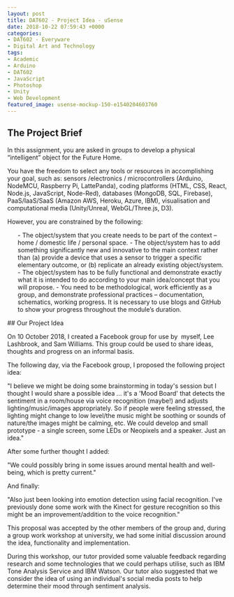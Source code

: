 ```yaml
---
layout: post
title: DAT602 - Project Idea - uSense
date: 2018-10-22 07:59:43 +0000
categories:
- DAT602 - Everyware
- Digital Art and Technology
tags:
- Academic
- Arduino
- DAT602
- JavaScript
- Photoshop
- Unity
- Web Development
featured_image: usense-mockup-150-e1540204603760
---
```

## The Project Brief

In this assignment, you are asked in groups to develop a physical “intelligent” object for the Future Home.

You have the freedom to select any tools or resources in accomplishing your goal, such as: sensors /electronics / microcontrollers (Arduino, NodeMCU, Raspberry Pi, LattePanda), coding platforms (HTML, CSS, React, Node.js, JavaScript, Node-Red), databases (MongoDB, SQL, Firebase), PaaS/IaaS/SaaS (Amazon AWS, Heroku, Azure, IBM), visualisation and computational media (Unity/Unreal, WebGL/Three.js, D3).

However, you are constrained by the following:
<ol>
 	- The object/system that you create needs to be part of the context – home / domestic life / personal space.
 	- The object/system has to add something significantly new and innovative to the main context rather than (a) provide a device that uses a sensor to trigger a specific elementary outcome, or (b) replicate an already existing object/system.
 	- The object/system has to be fully functional and demonstrate exactly what it is intended to do according to your main idea/concept that you will propose.
 	- You need to be methodological, work efficiently as a group, and demonstrate professional practices – documentation, schematics, working progress. It is necessary to use blogs and GitHub to show your progress throughout the module’s duration.
</ol>
## Our Project Idea

On 10 October 2018, I created a Facebook group for use by  myself, Lee Lashbrook, and Sam Williams. This group could be used to share ideas, thoughts and progress on an informal basis.

The following day, via the Facebook group, I proposed the following project idea:

"I believe we might be doing some brainstorming in today's session but I thought I would share a possible idea ... it's a 'Mood Board' that detects the sentiment in a room/house via voice recognition (maybe!) and adjusts lighting/music/images appropriately. So if people were feeling stressed, the lighting might change to low level/the music might be soothing or sounds of nature/the images might be calming, etc. We could develop and small prototype - a single screen, some LEDs or Neopixels and a speaker. Just an idea."

After some further thought I added:

"We could possibly bring in some issues around mental health and well-being, which is pretty current."

And finally:

"Also just been looking into emotion detection using facial recognition. I've previously done some work with the Kinect for gesture recognition so this might be an improvement/addition to the voice recognition."

This proposal was accepted by the other members of the group and, during a group work workshop at university, we had some initial discussion around the idea, functionality and implementation.

During this workshop, our tutor provided some valuable feedback regarding research and some technologies that we could perhaps utilise, such as IBM Tone Analysis Service and IBM Watson. Our tutor also suggested that we consider the idea of using an individual's social media posts to help determine their mood through sentiment analysis.